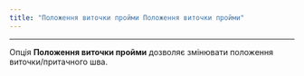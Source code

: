```yaml
---
title: "Положення виточки пройми Положення виточки пройми"
---
```


***

Опція **Положення виточки пройми** дозволяє змінювати положення виточки/притачного шва.




